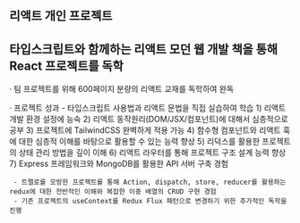 <h2>리액트 개인 프로젝트</h2>
<h2>타입스크립트와 함께하는 리액트 모던 웹 개발 책을 통해 React 프로젝트를 독학</h2>

 <p>· 팀 프로젝트를 위해 600페이지 분량의 리액트 교재를 독학하여 완독</p>
 · 프로젝트 성과 
     - 타입스크립트 사용법과 리액트 문법을 직접 실습하여 학습
     1) 리액트 개발 환경 설정에 능숙
     2) 리액트 동작원리(DOM/JSX/컴포넌트)에 대해서 심층적으로 공부
     3) 프로젝트에 TailwindCSS 완벽하게 적용 가능
     4) 함수형 컴포넌트와 리액트 훅에 대한 심층적 이해를 바탕으로 활용할 수 있는 능력 향상
     5) 리덕스를 활용한 프로젝트의 상태 관리 방법을 깊이 이해
     6) 리액트 라우터를 통해 프로젝트 구조 설계 능력 향상
     7) Express 프레임워크와 MongoDB를 활용한 API 서버 구축 경험
     
     - 트렐로를 모방한 프로젝트를 통해 Action, dispatch, store, reducer를 활용하는 redux에 대한 전반적인 이해와 복잡한 이중 배열의 CRUD 구현 경험
     - 기존 프로젝트의 useContext를 Redux Flux 패턴으로 변경하기 위한 추가적인 독학을 진행
